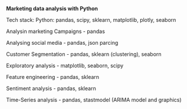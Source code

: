 **Marketing data analysis with Python**

Tech stack: Python: pandas, scipy, sklearn, matplotlib, plotly, seaborn


Analysin marketing Campaigns - pandas

Analysing social media - pandas, json parcing

Customer Segmentation - pandas, sklearn (clustering), seaborn

Exploratory analysis - matplotlib, seaborn, scipy

Feature engineering - pandas, sklearn

Sentiment analysis - pandas, sklearn

Time-Series analysis - pandas, stastmodel (ARIMA model and graphics)
